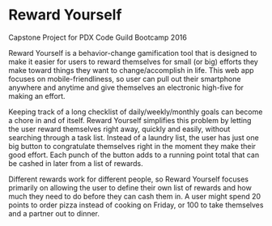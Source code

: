 # Reward Yourself
Capstone Project for PDX Code Guild Bootcamp 2016

  Reward Yourself is a behavior-change gamification tool that is designed to make it easier for users to reward themselves for small (or big) efforts they make toward things they want to change/accomplish in life. This web app focuses on mobile-friendliness, so user can pull out their smartphone anywhere and anytime and give themselves an electronic high-five for making an effort.

  Keeping track of a long checklist of daily/weekly/monthly goals can become a chore in and of itself. Reward Yourself simplifies this problem by letting the user reward themselves right away, quickly and easily, without searching through a task list. Instead of a laundry list, the user has just one big button to congratulate themselves right in the moment they make their good effort. Each punch of the button adds to a running point total that can be cashed in later from a list of rewards.

  Different rewards work for different people, so Reward Yourself focuses primarily on allowing the user to define their own list of rewards and how much they need to do before they can cash them in. A user might spend 20 points to order pizza instead of cooking on Friday, or 100 to take themselves and a partner out to dinner.
